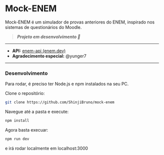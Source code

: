 # Mock-ENEM

Mock-ENEM é um simulador de provas anteriores do ENEM, inspirado nos sistemas de questionários do Moodle.

> **_Projeto em desenvolvimento 🚧_**

---

- **API:** [enem-api (enem.dev)](https://enem.dev/)
- **Agradecimento especial:** @yunger7

---

### Desenvolvimento

Para rodar, é preciso ter Node.js e npm instalados na seu PC.

Clone o repositório:

```bash
git clone https://github.com/ShinjiBruno/mock-enem
```

Navegue até a pasta e execute:

```bash
npm install
```

Agora basta execuar:

```bash
npm run dev
```

e irá rodar localmente em localhost:3000
